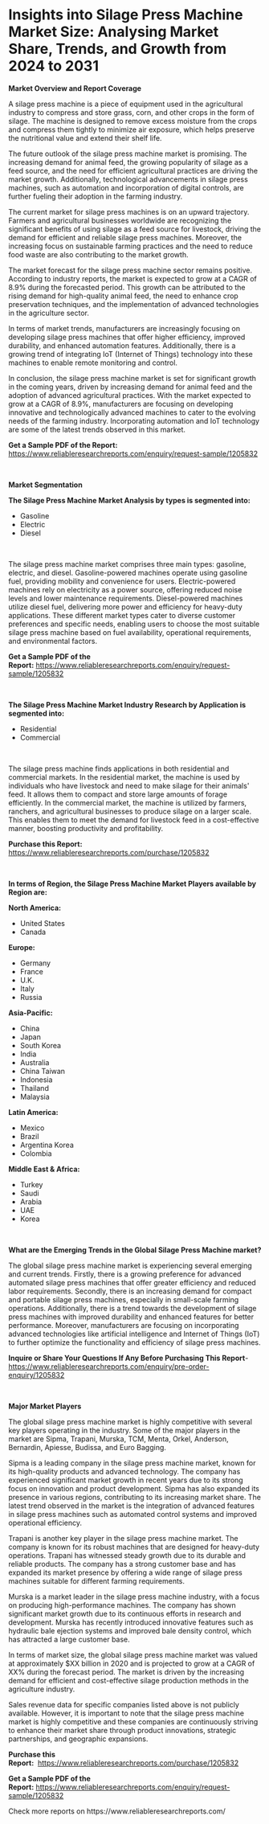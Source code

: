 <p><h1>Insights into Silage Press Machine Market Size: Analysing Market Share, Trends, and Growth from 2024 to 2031</h1></p><p><strong>Market Overview and Report Coverage</strong></p>
<p><p>A silage press machine is a piece of equipment used in the agricultural industry to compress and store grass, corn, and other crops in the form of silage. The machine is designed to remove excess moisture from the crops and compress them tightly to minimize air exposure, which helps preserve the nutritional value and extend their shelf life.</p><p>The future outlook of the silage press machine market is promising. The increasing demand for animal feed, the growing popularity of silage as a feed source, and the need for efficient agricultural practices are driving the market growth. Additionally, technological advancements in silage press machines, such as automation and incorporation of digital controls, are further fueling their adoption in the farming industry.</p><p>The current market for silage press machines is on an upward trajectory. Farmers and agricultural businesses worldwide are recognizing the significant benefits of using silage as a feed source for livestock, driving the demand for efficient and reliable silage press machines. Moreover, the increasing focus on sustainable farming practices and the need to reduce food waste are also contributing to the market growth.</p><p>The market forecast for the silage press machine sector remains positive. According to industry reports, the market is expected to grow at a CAGR of 8.9% during the forecasted period. This growth can be attributed to the rising demand for high-quality animal feed, the need to enhance crop preservation techniques, and the implementation of advanced technologies in the agriculture sector.</p><p>In terms of market trends, manufacturers are increasingly focusing on developing silage press machines that offer higher efficiency, improved durability, and enhanced automation features. Additionally, there is a growing trend of integrating IoT (Internet of Things) technology into these machines to enable remote monitoring and control.</p><p>In conclusion, the silage press machine market is set for significant growth in the coming years, driven by increasing demand for animal feed and the adoption of advanced agricultural practices. With the market expected to grow at a CAGR of 8.9%, manufacturers are focusing on developing innovative and technologically advanced machines to cater to the evolving needs of the farming industry. Incorporating automation and IoT technology are some of the latest trends observed in this market.</p></p>
<p><strong>Get a Sample PDF of the Report:</strong> <a href="https://www.reliableresearchreports.com/enquiry/request-sample/1205832">https://www.reliableresearchreports.com/enquiry/request-sample/1205832</a></p>
<p>&nbsp;</p>
<p><strong>Market Segmentation</strong></p>
<p><strong>The Silage Press Machine Market Analysis by types is segmented into:</strong></p>
<p><ul><li>Gasoline</li><li>Electric</li><li>Diesel</li></ul></p>
<p>&nbsp;</p>
<p><p>The silage press machine market comprises three main types: gasoline, electric, and diesel. Gasoline-powered machines operate using gasoline fuel, providing mobility and convenience for users. Electric-powered machines rely on electricity as a power source, offering reduced noise levels and lower maintenance requirements. Diesel-powered machines utilize diesel fuel, delivering more power and efficiency for heavy-duty applications. These different market types cater to diverse customer preferences and specific needs, enabling users to choose the most suitable silage press machine based on fuel availability, operational requirements, and environmental factors.</p></p>
<p><strong>Get a Sample PDF of the Report:</strong>&nbsp;<a href="https://www.reliableresearchreports.com/enquiry/request-sample/1205832">https://www.reliableresearchreports.com/enquiry/request-sample/1205832</a></p>
<p>&nbsp;</p>
<p><strong>The Silage Press Machine Market Industry Research by Application is segmented into:</strong></p>
<p><ul><li>Residential</li><li>Commercial</li></ul></p>
<p>&nbsp;</p>
<p><p>The silage press machine finds applications in both residential and commercial markets. In the residential market, the machine is used by individuals who have livestock and need to make silage for their animals' feed. It allows them to compact and store large amounts of forage efficiently. In the commercial market, the machine is utilized by farmers, ranchers, and agricultural businesses to produce silage on a larger scale. This enables them to meet the demand for livestock feed in a cost-effective manner, boosting productivity and profitability.</p></p>
<p><strong>Purchase this Report:</strong>&nbsp; <a href="https://www.reliableresearchreports.com/purchase/1205832">https://www.reliableresearchreports.com/purchase/1205832</a></p>
<p>&nbsp;</p>
<p><strong>In terms of Region, the Silage Press Machine Market Players available by Region are:</strong></p>
<p>
    <p> <strong> North America: </strong>
        <ul>
            <li>United States</li>
            <li>Canada</li>
        </ul>
        </p> 
    <p> <strong> Europe: </strong>
        <ul>
            <li>Germany</li>
            <li>France</li>
            <li>U.K.</li>
            <li>Italy</li>
            <li>Russia</li>
        </ul>
        </p> 
    <p> <strong> Asia-Pacific: </strong>
        <ul>
            <li>China</li>
            <li>Japan</li>
            <li>South Korea</li>
            <li>India</li>
            <li>Australia</li>
            <li>China Taiwan</li>
            <li>Indonesia</li>
            <li>Thailand</li>
            <li>Malaysia</li>
        </ul>
        </p> 
    <p> <strong> Latin America: </strong>
        <ul>
            <li>Mexico</li>
            <li>Brazil</li>
            <li>Argentina Korea</li>
            <li>Colombia</li>
        </ul>
        </p> 
    <p> <strong> Middle East & Africa: </strong>
        <ul>
            <li>Turkey</li>
            <li>Saudi</li>
            <li>Arabia</li>
            <li>UAE</li>
            <li>Korea</li>
        </ul>
    </p>
    </p>
<p>&nbsp;</p>
<p><strong>What are the Emerging Trends in the Global Silage Press Machine market?</strong></p>
<p><p>The global silage press machine market is experiencing several emerging and current trends. Firstly, there is a growing preference for advanced automated silage press machines that offer greater efficiency and reduced labor requirements. Secondly, there is an increasing demand for compact and portable silage press machines, especially in small-scale farming operations. Additionally, there is a trend towards the development of silage press machines with improved durability and enhanced features for better performance. Moreover, manufacturers are focusing on incorporating advanced technologies like artificial intelligence and Internet of Things (IoT) to further optimize the functionality and efficiency of silage press machines.</p></p>
<p><strong>Inquire or Share Your Questions If Any Before Purchasing This Report</strong>- <a href="https://www.reliableresearchreports.com/enquiry/pre-order-enquiry/1205832">https://www.reliableresearchreports.com/enquiry/pre-order-enquiry/1205832</a></p>
<p>&nbsp;</p>
<p><strong>Major Market Players</strong></p>
<p><p>The global silage press machine market is highly competitive with several key players operating in the industry. Some of the major players in the market are Sipma, Trapani, Murska, TCM, Menta, Orkel, Anderson, Bernardin, Apiesse, Budissa, and Euro Bagging.</p><p>Sipma is a leading company in the silage press machine market, known for its high-quality products and advanced technology. The company has experienced significant market growth in recent years due to its strong focus on innovation and product development. Sipma has also expanded its presence in various regions, contributing to its increasing market share. The latest trend observed in the market is the integration of advanced features in silage press machines such as automated control systems and improved operational efficiency.</p><p>Trapani is another key player in the silage press machine market. The company is known for its robust machines that are designed for heavy-duty operations. Trapani has witnessed steady growth due to its durable and reliable products. The company has a strong customer base and has expanded its market presence by offering a wide range of silage press machines suitable for different farming requirements.</p><p>Murska is a market leader in the silage press machine industry, with a focus on producing high-performance machines. The company has shown significant market growth due to its continuous efforts in research and development. Murska has recently introduced innovative features such as hydraulic bale ejection systems and improved bale density control, which has attracted a large customer base.</p><p>In terms of market size, the global silage press machine market was valued at approximately $XX billion in 2020 and is projected to grow at a CAGR of XX% during the forecast period. The market is driven by the increasing demand for efficient and cost-effective silage production methods in the agriculture industry.</p><p>Sales revenue data for specific companies listed above is not publicly available. However, it is important to note that the silage press machine market is highly competitive and these companies are continuously striving to enhance their market share through product innovations, strategic partnerships, and geographic expansions.</p></p>
<p><strong>Purchase this Report:</strong>&nbsp;&nbsp;<a href="https://www.reliableresearchreports.com/purchase/1205832">https://www.reliableresearchreports.com/purchase/1205832</a></p>
<p></p>
<p><strong>Get a Sample PDF of the Report:</strong>&nbsp;<a href="https://www.reliableresearchreports.com/enquiry/request-sample/1205832">https://www.reliableresearchreports.com/enquiry/request-sample/1205832</a></p>
<p>Check more reports on https://www.reliableresearchreports.com/</p>